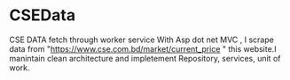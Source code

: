 # CSEData
CSE DATA fetch through worker service
With Asp dot net MVC , I scrape data from "https://www.cse.com.bd/market/current_price " this website.I manintain clean architecture and impletement Repository, services, unit of work.
